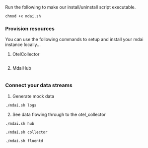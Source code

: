 Run the following to make our install/uninstall script executable.

```
chmod +x mdai.sh
```

### Provision resources

You can use the following commands to setup and install your mdai instance locally...

1. OtelCollector

  ```
  ```

2. MdaiHub

  ```
  ```

### Connect your data streams

1. Generate mock data

```
./mdai.sh logs
```

2. See data flowing through to the otel_collector

```
./mdai.sh hub
```

```
./mdai.sh collector
```

```
./mdai.sh fluentd
```